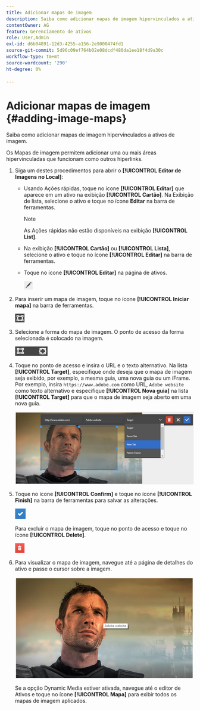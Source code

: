 ```yaml
---
title: Adicionar mapas de imagem
description: Saiba como adicionar mapas de imagem hipervinculados a ativos de imagem.
contentOwner: AG
feature: Gerenciamento de ativos
role: User,Admin
exl-id: d6b04891-12d3-4255-a156-2e9000474fd1
source-git-commit: 5d96c09ef764b02e08dcdf480da1ee18f4d9a30c
workflow-type: tm+mt
source-wordcount: '290'
ht-degree: 0%

---
```


# Adicionar mapas de imagem {#adding-image-maps}

Saiba como adicionar mapas de imagem hipervinculados a ativos de imagem.

Os Mapas de imagem permitem adicionar uma ou mais áreas hipervinculadas que funcionam como outros hiperlinks.

1. Siga um destes procedimentos para abrir o **[!UICONTROL Editor de Imagens no Local]**:

   * Usando Ações rápidas, toque no ícone **[!UICONTROL Editar]** que aparece em um ativo na exibição **[!UICONTROL Cartão]**. Na Exibição de lista, selecione o ativo e toque no ícone **Editar** na barra de ferramentas.

      >[!NOTE]
      >
      >As Ações rápidas não estão disponíveis na exibição **[!UICONTROL List]**.

   * Na exibição **[!UICONTROL Cartão]** ou **[!UICONTROL Lista]**, selecione o ativo e toque no ícone **[!UICONTROL Editar]** na barra de ferramentas.
   * Toque no ícone **[!UICONTROL Editar]** na página de ativos.

      ![chlimage_1-420](assets/chlimage_1-420.png)

1. Para inserir um mapa de imagem, toque no ícone **[!UICONTROL Iniciar mapa]** na barra de ferramentas.

   ![chlimage_1-421](assets/chlimage_1-421.png)

1. Selecione a forma do mapa de imagem. O ponto de acesso da forma selecionada é colocado na imagem.

   ![chlimage_1-422](assets/chlimage_1-422.png)

1. Toque no ponto de acesso e insira o URL e o texto alternativo. Na lista **[!UICONTROL Target]**, especifique onde deseja que o mapa de imagem seja exibido, por exemplo, a mesma guia, uma nova guia ou um iFrame. Por exemplo, insira `https://www.adobe.com` como URL, `Adobe website` como texto alternativo e especifique **[!UICONTROL Nova guia]** na lista **[!UICONTROL Target]** para que o mapa de imagem seja aberto em uma nova guia.

   ![chlimage_1-423](assets/chlimage_1-423.png)

1. Toque no ícone **[!UICONTROL Confirm]** e toque no ícone **[!UICONTROL Finish]** na barra de ferramentas para salvar as alterações.

   ![chlimage_1-424](assets/chlimage_1-424.png)

   Para excluir o mapa de imagem, toque no ponto de acesso e toque no ícone **[!UICONTROL Delete]**.

   ![chlimage_1-425](assets/chlimage_1-425.png)

1. Para visualizar o mapa de imagem, navegue até a página de detalhes do ativo e passe o cursor sobre a imagem.

   ![chlimage_1-426](assets/chlimage_1-426.png)

   Se a opção Dynamic Media estiver ativada, navegue até o editor de Ativos e toque no ícone **[!UICONTROL Mapa]** para exibir todos os mapas de imagem aplicados.
